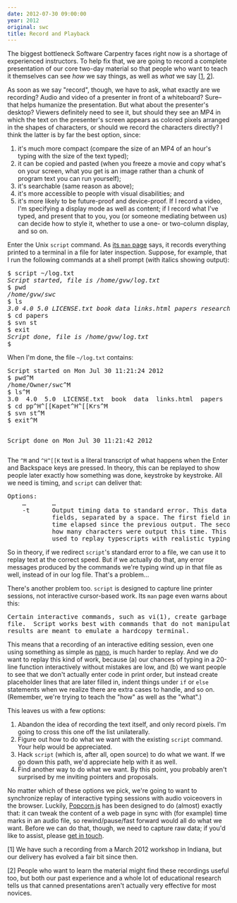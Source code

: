 ```yaml
---
date: 2012-07-30 09:00:00
year: 2012
original: swc
title: Record and Playback
---
```

<p>The biggest bottleneck Software Carpentry faces right now is a shortage of experienced instructors. To help fix that, we are going to record a complete presentation of our core two-day material so that people who want to teach it themselves can see <em>how</em> we say things, as well as <em>what</em> we say [<a href="#1">1</a>, <a href="#2">2</a>].</p>
<p>As soon as we say "record", though, we have to ask, what exactly are we recording? Audio and video of a presenter in front of a whiteboard? Sure–that helps humanize the presentation. But what about the presenter's desktop? Viewers definitely need to see it, but should they see an MP4 in which the text on the presenter's screen appears as colored pixels arranged in the shapes of characters, or should we record the characters directly? I think the latter is by far the best option, since:</p>
<ol>
<li>it's much more compact (compare the size of an MP4 of an hour's typing with the size of the text typed);</li>
<li>it can be copied and pasted (when you freeze a movie and copy what's on your screen, what you get is an image rather than a chunk of program text you can run yourself);</li>
<li>it's searchable (same reason as above);</li>
<li>it's more accessible to people with visual disabilities; and</li>
<li>it's more likely to be future-proof and device-proof. If I record a video, I'm specifying a display mode as well as content; if I record what I've typed, and present that to you, you (or someone mediating between us) can decide how to style it, whether to use a one- or two-column display, and so on.</li>
</ol>
<p>Enter the Unix <code>script</code> command. As <a href="http://unixhelp.ed.ac.uk/CGI/man-cgi?script">its <code>man</code> page</a> says, it records everything printed to a terminal in a file for later inspection. Suppose, for example, that I run the following commands at a shell prompt (with italics showing output):</p>
<pre>$ script ~/log.txt
<em>Script started, file is /home/gvw/log.txt</em>
$ pwd
<em>/home/gvw/swc</em>
$ ls
<em>3.0 4.0 5.0 LICENSE.txt book data links.html papers research scraps</em>
$ cd papers
$ svn st
$ exit
<em>Script done, file is /home/gvw/log.txt</em>
$</pre>
<p>When I'm done, the file <code>~/log.txt</code> contains:</p>
<pre>Script started on Mon Jul 30 11:21:24 2012
$ pwd^M
/home/Owner/swc^M
$ ls^M
3.0  4.0  5.0  LICENSE.txt  book  data  links.html  papers  research  scraps^M
$ cd pp^H^[[Kapet^H^[[Krs^M
$ svn st^M
$ exit^M

Script done on Mon Jul 30 11:21:42 2012</pre>
<p>The <code>^M</code> and <code>^H^[[K</code> text is a literal transcript of what happens when the Enter and Backspace keys are pressed. In theory, this can be replayed to show people later exactly how something was done, keystroke by keystroke. All we need is timing, and <code>script</code> can deliver that:</p>
<pre>Options:
    …       …
    -t      Output timing data to standard error. This data contains two
            fields, separated by a space. The first field indicates how much
            time elapsed since the previous output. The second field indicates
            how many characters were output this time. This information can be
            used to replay typescripts with realistic typing and output delays.</pre>
<p>So in theory, if we redirect <code>script</code>'s standard error to a file, we can use it to replay text at the correct speed. But if we actually do that, any error messages produced by the commands we're typing wind up in that file as well, instead of in our log file. That's a problem…</p>
<p>There's another problem too. <code>script</code> is designed to capture line printer sessions, not interactive cursor-based work. Its <code>man</code> page even warns about this:</p>
<pre>Certain interactive commands, such as vi(1), create garbage in the typescript
file.  Script works best with commands that do not manipulate the screen, the
results are meant to emulate a hardcopy terminal.</pre>
<p>This means that a recording of an interactive editing session, even one using something as simple as <a href="http://unixhelp.ed.ac.uk/CGI/man-cgi?nano">nano</a>, is much harder to replay. And we <em>do</em> want to replay this kind of work, because (a) our chances of typing in a 20-line function interactively without mistakes are low, and (b) we want people to see that we don't actually enter code in print order, but instead create placeholder lines that are later filled in, indent things under <code>if</code> or <code>else</code> statements when we realize there are extra cases to handle, and so on. (Remember, we're trying to teach the "how" as well as the "what".)</p>
<p>This leaves us with a few options:</p>
<ol>
<li>Abandon the idea of recording the text itself, and only record pixels. I'm going to cross this one off the list unilaterally.</li>
<li>Figure out how to do what we want with the existing <code>script</code> command. Your help would be appreciated.</li>
<li>Hack <code>script</code> (which is, after all, open source) to do what we want. If we go down this path, we'd appreciate help with it as well.</li>
<li>Find another way to do what we want. By this point, you probably aren't surprised by me inviting pointers and proposals.</li>
</ol>
<p>No matter which of these options we pick, we're going to want to synchronize replay of interactive typing sessions with audio voiceovers in the browser. Luckily, <a href="http://popcornjs.org/">Popcorn.js</a> has been designed to do (almost) exactly that: it can tweak the content of a web page in sync with (for example) time marks in an audio file, so rewind/pause/fast forward would all do what we want. Before we can do that, though, we need to capture raw data; if you'd like to assist, please <a href="mailto:{{site.author.email}}">get in touch</a>.</p>
<p id="1">[1] We have such a recording from a March 2012 workshop in Indiana, but our delivery has evolved a fair bit since then.</p>
<p id="2">[2] People who want to learn the material might find these recordings useful too, but both our past experience and a whole lot of educational research tells us that canned presentations aren't actually very effective for most novices.</p>
